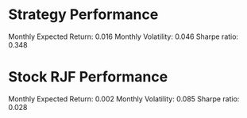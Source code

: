 # Strategy Performance
Monthly Expected Return: 0.016
Monthly Volatility: 0.046
Sharpe ratio: 0.348
# Stock RJF Performance
Monthly Expected Return: 0.002
Monthly Volatility: 0.085
Sharpe ratio: 0.028
